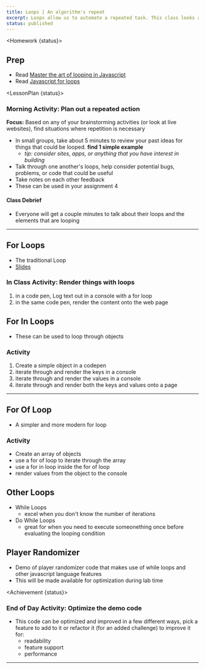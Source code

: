 ```yaml
---
title: Loops | An algorithm's repeat
excerpt: Loops allow us to automate a repeated task. This class looks at some basic uses for loops.
status: published
---
```


<script>
	import Homework from "$lib/components/Homework.svelte";
	import LessonPlan from "$lib/components/LessonPlan.svelte";
	import Achievement from "$lib/components/Achievement.svelte";
</script>

<Homework {status}>

<h2>Prep</h2>

- Read [Master the art of looping in Javascript](https://www.freecodecamp.org/news/master-the-art-of-looping-in-javascript-with-these-incredible-tricks-a5da1aa1d6c5/)
- Read [Javascript for loops](https://www.freecodecamp.org/news/javascript-for-loops/)

</Homework>

<LessonPlan {status}>



### Morning Activity: Plan out a repeated action

**Focus:** Based on any of your brainstorming activities (or look at live websites), find situations where repetition is necessary

- In small groups, take about 5 minutes to review your past ideas for things that could be looped. **find 1 simple example**
  - _tip: consider sites, apps, or anything that you have interest in building_
- Talk through one another's loops, help consider potential bugs, problems, or code that could be useful
- Take notes on each other feedback
- These can be used in your assignment 4

#### Class Debrief

- Everyone will get a couple minutes to talk about their loops and the elements that are looping

---

## For Loops

- The traditional Loop
- [Slides](/slides/cpnt-262/js-for-loops)

### In Class Activity: Render things with loops

1. in a code pen, Log text out in a console with a for loop
2. in the same code pen, render the content onto the web page

## For In Loops

- These can be used to loop through objects

### Activity

1. Create a simple object in a codepen
2. iterate through and render the keys in a console
3. iterate through and render the values in a console
4. iterate through and render both the keys and values onto a page

---

## For Of Loop

- A simpler and more modern for loop

### Activity

- Create an array of objects
- use a for of loop to iterate through the array
- use a for in loop inside the for of loop
- render values from the object to the console

<h2>Other Loops</h2>

- While Loops
  - excel when you don't know the number of iterations
- Do While Loops
  - great for when you need to execute someonething once before evaluating the looping condition

<h2>Player Randomizer</h2>

- Demo of player randomizer code that makes use of while loops and other javascript language features
- This will be made available for optimization during lab time

</LessonPlan>

<Achievement {status}>

### End of Day Activity: Optimize the demo code
- This code can be optimized and improved in a few different ways, pick a feature to add to it or refactor it (for an added challenge) to improve it for:
  - readability
  - feature support
  - performance



---

</Achievement>
